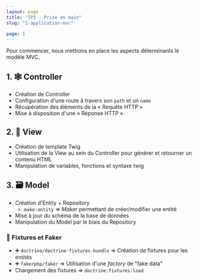 ```yaml
---
layout: page
title: "TP1 - Prise en main"
slug: "1-application-mvc"

page: 1
---
```


Pour commencer, nous mettrons en place les aspects déterminants le modèle MVC.

## 1. 🕸️ Controller

- Création de Controller
- Configuration d'une route à travers son `path` et un `name`
- Récupération des éléments de la « Requête HTTP »
- Mise à disposition d'une « Réponse HTTP »

## 2. 🍱 View

- Création de template Twig
- Utilisation de la View au sein du Controller pour générer et retourner un contenu HTML
- Manipulation de variables, fonctions et syntaxe twig

## 3. 🗃️ Model

- Création d'Entity + Repository
  - `make:entity` => _Maker_ permettant de créer/modifier une entité
- Mise à jour du schéma de la base de données
- Manipulation du Model par le biais du Repository

### 🤡 Fixtures et Faker

* ➕ `doctrine/doctrine-fixtures-bundle` => Création de fixtures pour les entités
* ➕ `fakerphp/faker` => Utilisation d'une _factory_ de "fake data"
* Chargement des fixtures => `doctrine:fixtures:load`

